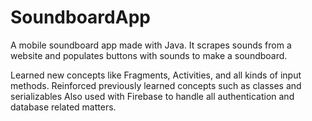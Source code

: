 # SoundboardApp
A mobile soundboard app made with Java. It scrapes sounds from a website and populates buttons with sounds to make a soundboard.

Learned new concepts like Fragments, Activities, and all kinds of input methods.
Reinforced previously learned concepts such as classes and serializables
Also used with Firebase to handle all authentication and database related matters.
